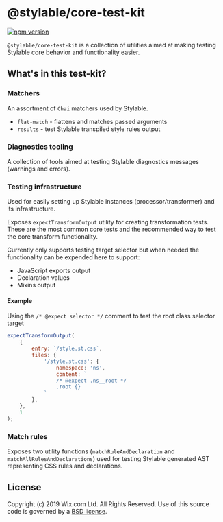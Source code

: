 # @stylable/core-test-kit

[![npm version](https://img.shields.io/npm/v/@stylable/core-test-kit.svg)](https://www.npmjs.com/package/stylable/core-test-kit)

`@stylable/core-test-kit` is a collection of utilities aimed at making testing Stylable core behavior and functionality easier.

## What's in this test-kit?

### Matchers

An assortment of `Chai` matchers used by Stylable.

- `flat-match` - flattens and matches passed arguments
- `results` - test Stylable transpiled style rules output

### Diagnostics tooling

A collection of tools aimed at testing Stylable diagnostics messages (warnings and errors).

### Testing infrastructure

Used for easily setting up Stylable instances (processor/transformer) and its infrastructure.

Exposes `expectTransformOutput` utility for creating transformation tests. These are the most common core tests and the recommended way to test the core transform functionality.

Currently only supports testing target selector but when needed the functionality can be expended here to support: 

* JavaScript exports output
* Declaration values
* Mixins output  

#### Example 
Using the `/* @expect selector */` comment to test the root class selector target 

```js
expectTransformOutput(
    {
        entry: `/style.st.css`,
        files: {
            '/style.st.css': {
                namespace: 'ns',
                content: `
                /* @expect .ns__root */
                .root {}
            `
        },
    },
    1
);
```

### Match rules

Exposes two utility functions (`matchRuleAndDeclaration` and `matchAllRulesAndDeclarations`) used for testing Stylable generated AST representing CSS rules and declarations.

## License

Copyright (c) 2019 Wix.com Ltd. All Rights Reserved. Use of this source code is governed by a [BSD license](./LICENSE).
